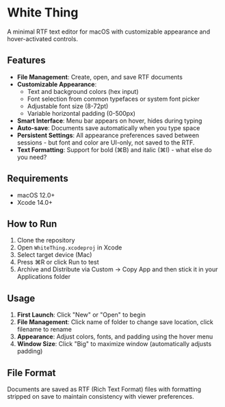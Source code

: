 # White Thing

A minimal RTF text editor for macOS with customizable appearance and hover-activated controls.

## Features

- **File Management**: Create, open, and save RTF documents
- **Customizable Appearance**: 
  - Text and background colors (hex input)
  - Font selection from common typefaces or system font picker
  - Adjustable font size (8-72pt)
  - Variable horizontal padding (0-500px)
- **Smart Interface**: Menu bar appears on hover, hides during typing
- **Auto-save**: Documents save automatically when you type space
- **Persistent Settings**: All appearance preferences saved between sessions - but font and color are UI-only, not saved to the RTF.
- **Text Formatting**: Support for bold (⌘B) and italic (⌘I) - what else do you need?

## Requirements

- macOS 12.0+
- Xcode 14.0+

## How to Run

1. Clone the repository
2. Open `WhiteThing.xcodeproj` in Xcode
3. Select target device (Mac)
4. Press ⌘R or click Run to test
5. Archive and Distribute via Custom -> Copy App and then stick it in your Applications folder

## Usage

1. **First Launch**: Click "New" or "Open" to begin
2. **File Management**: Click name of folder to change save location, click filename to rename
3. **Appearance**: Adjust colors, fonts, and padding using the hover menu
4. **Window Size**: Click "Big" to maximize window (automatically adjusts padding)

## File Format

Documents are saved as RTF (Rich Text Format) files with formatting stripped on save to maintain consistency with viewer preferences.
